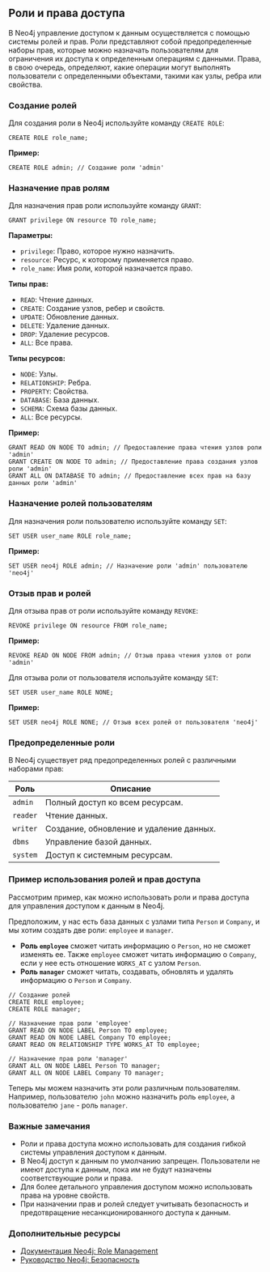 ## Роли и права доступа

В Neo4j управление доступом к данным осуществляется с помощью системы ролей и прав. Роли представляют собой предопределенные наборы прав, которые можно назначать пользователям для ограничения их доступа к определенным операциям с данными. Права, в свою очередь, определяют, какие операции могут выполнять пользователи с определенными объектами, такими как узлы, ребра или свойства.

### Создание ролей

Для создания роли в Neo4j используйте команду `CREATE ROLE`:

```cypher
CREATE ROLE role_name;
```

**Пример:**

```cypher
CREATE ROLE admin; // Создание роли 'admin'
```

### Назначение прав ролям

Для назначения прав роли используйте команду `GRANT`:

```cypher
GRANT privilege ON resource TO role_name;
```

**Параметры:**

* `privilege`: Право, которое нужно назначить.
* `resource`: Ресурс, к которому применяется право.
* `role_name`: Имя роли, которой назначается право.

**Типы прав:**

* `READ`: Чтение данных.
* `CREATE`: Создание узлов, ребер и свойств.
* `UPDATE`: Обновление данных.
* `DELETE`: Удаление данных.
* `DROP`: Удаление ресурсов.
* `ALL`: Все права.

**Типы ресурсов:**

* `NODE`: Узлы.
* `RELATIONSHIP`: Ребра.
* `PROPERTY`: Свойства.
* `DATABASE`: База данных.
* `SCHEMA`: Схема базы данных.
* `ALL`: Все ресурсы.

**Пример:**

```cypher
GRANT READ ON NODE TO admin; // Предоставление права чтения узлов роли 'admin'
GRANT CREATE ON NODE TO admin; // Предоставление права создания узлов роли 'admin'
GRANT ALL ON DATABASE TO admin; // Предоставление всех прав на базу данных роли 'admin'
```

### Назначение ролей пользователям

Для назначения роли пользователю используйте команду `SET`:

```cypher
SET USER user_name ROLE role_name;
```

**Пример:**

```cypher
SET USER neo4j ROLE admin; // Назначение роли 'admin' пользователю 'neo4j'
```

### Отзыв прав и ролей

Для отзыва прав от роли используйте команду `REVOKE`:

```cypher
REVOKE privilege ON resource FROM role_name;
```

**Пример:**

```cypher
REVOKE READ ON NODE FROM admin; // Отзыв права чтения узлов от роли 'admin'
```

Для отзыва роли от пользователя используйте команду `SET`:

```cypher
SET USER user_name ROLE NONE;
```

**Пример:**

```cypher
SET USER neo4j ROLE NONE; // Отзыв всех ролей от пользователя 'neo4j'
```

### Предопределенные роли

В Neo4j существует ряд предопределенных ролей с различными наборами прав:

| Роль | Описание |
|---|---|
| `admin` | Полный доступ ко всем ресурсам. |
| `reader` | Чтение данных. |
| `writer` | Создание, обновление и удаление данных. |
| `dbms` | Управление базой данных. |
| `system` | Доступ к системным ресурсам. |

### Пример использования ролей и прав доступа

Рассмотрим пример, как можно использовать роли и права доступа для управления доступом к данным в Neo4j. 

Предположим, у нас есть база данных с узлами типа `Person` и `Company`, и мы хотим создать две роли: `employee` и `manager`. 

* **Роль `employee`** сможет читать информацию о `Person`, но не сможет изменять ее. Также `employee` сможет читать информацию о `Company`, если у нее есть отношение `WORKS_AT` с узлом `Person`.
* **Роль `manager`** сможет читать, создавать, обновлять и удалять информацию о `Person` и `Company`. 

```cypher
// Создание ролей
CREATE ROLE employee;
CREATE ROLE manager;

// Назначение прав роли 'employee'
GRANT READ ON NODE LABEL Person TO employee;
GRANT READ ON NODE LABEL Company TO employee;
GRANT READ ON RELATIONSHIP TYPE WORKS_AT TO employee;

// Назначение прав роли 'manager'
GRANT ALL ON NODE LABEL Person TO manager;
GRANT ALL ON NODE LABEL Company TO manager;
```

Теперь мы можем назначить эти роли различным пользователям. Например, пользователю `john` можно назначить роль `employee`, а пользователю `jane` - роль `manager`.

### Важные замечания

* Роли и права доступа можно использовать для создания гибкой системы управления доступом к данным.
* В Neo4j доступ к данным по умолчанию запрещен. Пользователи не имеют доступа к данным, пока им не будут назначены соответствующие роли и права.
* Для более детального управления доступом можно использовать права на уровне свойств. 
* При назначении прав и ролей следует учитывать безопасность и предотвращение несанкционированного доступа к данным.

### Дополнительные ресурсы

* [Документация Neo4j: Role Management](https://neo4j.com/docs/cypher-manual/current/administration/role-management/)
* [Руководство Neo4j: Безопасность](https://neo4j.com/docs/cypher-manual/current/administration/security/)
